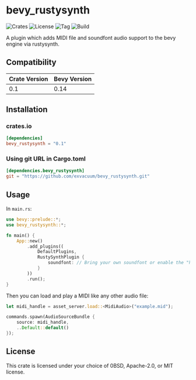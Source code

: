 # bevy_rustysynth

![Crates](https://img.shields.io/crates/v/bevy_rustysynth)
![License](https://img.shields.io/badge/license-0BSD%2FMIT%2FApache-blue.svg)
![Tag](https://img.shields.io/github/v/tag/exvacuum/bevy_rustysynth)
![Build](https://img.shields.io/github/actions/workflow/status/exvacuum/bevy_rustysynth/rust.yml)

A plugin which adds MIDI file and soundfont audio support to the bevy engine via rustysynth.

## Compatibility

| Crate Version | Bevy Version |
|---            |---           |
| 0.1           | 0.14         |

## Installation

### crates.io
```toml
[dependencies]
bevy_rustysynth = "0.1"
```

### Using git URL in Cargo.toml
```toml
[dependencies.bevy_rustysynth]
git = "https://github.com/exvacuum/bevy_rustysynth.git"
```

## Usage

In `main.rs`:
```rs
use bevy::prelude::*;
use bevy_rustysynth::*;

fn main() {
    App::new()
        .add_plugins((
            DefaultPlugins,
            RustySynthPlugin {
                soundfont: // Bring your own soundfont or enable the "hl4mgm" feature to use a terrible 4MB default
            }
        ))
        .run();
}
```
Then you can load and play a MIDI like any other audio file:
```rs
let midi_handle = asset_server.load::<MidiAudio>("example.mid");

commands.spawn(AudioSourceBundle {
    source: midi_handle,
    ..Default::default()
});
```

## License

This crate is licensed under your choice of 0BSD, Apache-2.0, or MIT license.

